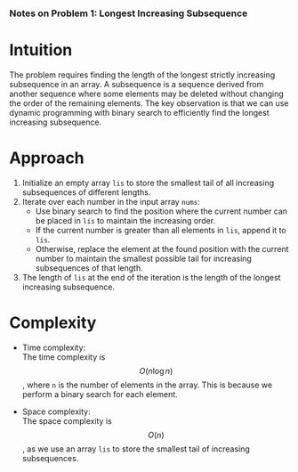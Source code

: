 ### **Notes on Problem 1: Longest Increasing Subsequence**

# Intuition
The problem requires finding the length of the longest strictly increasing subsequence in an array. A subsequence is a sequence derived from another sequence where some elements may be deleted without changing the order of the remaining elements. The key observation is that we can use dynamic programming with binary search to efficiently find the longest increasing subsequence.

# Approach
1. Initialize an empty array `lis` to store the smallest tail of all increasing subsequences of different lengths.
2. Iterate over each number in the input array `nums`:
   - Use binary search to find the position where the current number can be placed in `lis` to maintain the increasing order.
   - If the current number is greater than all elements in `lis`, append it to `lis`.
   - Otherwise, replace the element at the found position with the current number to maintain the smallest possible tail for increasing subsequences of that length.
3. The length of `lis` at the end of the iteration is the length of the longest increasing subsequence.

# Complexity
- Time complexity:  
  The time complexity is $$O(n \log n)$$, where `n` is the number of elements in the array. This is because we perform a binary search for each element.

- Space complexity:  
  The space complexity is $$O(n)$$, as we use an array `lis` to store the smallest tail of increasing subsequences.
